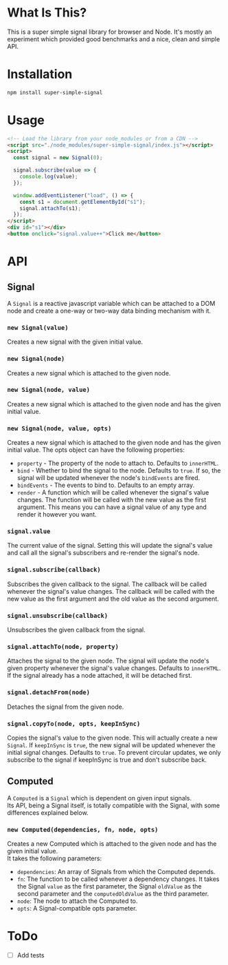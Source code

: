 # What Is This?
This is a super simple signal library for browser and Node. It's mostly an experiment which provided good benchmarks and a nice, clean and simple API.

# Installation
```bash
npm install super-simple-signal
```

# Usage
```html
<!-- Load the library from your node_modules or from a CDN -->
<script src="./node_modules/super-simple-signal/index.js"></script>
<script>
  const signal = new Signal(0);

  signal.subscribe(value => {
    console.log(value);
  });

  window.addEventListener("load", () => {
    const s1 = document.getElementById("s1");
    signal.attachTo(s1);
  });
</script>
<div id="s1"></div>
<button onclick="signal.value++">Click me</button>
```

# API
## Signal
A `Signal` is a reactive javascript variable which can be attached to a DOM node and create a one-way or two-way data binding mechanism with it.

### `new Signal(value)`
Creates a new signal with the given initial value.

### `new Signal(node)`
Creates a new signal which is attached to the given node. 

### `new Signal(node, value)`
Creates a new signal which is attached to the given node and has the given initial value.

### `new Signal(node, value, opts)`
Creates a new signal which is attached to the given node and has the given initial value. The opts object can have the following properties:
- `property` - The property of the node to attach to. Defaults to `innerHTML`.
- `bind` - Whether to bind the signal to the node. Defaults to `true`. If so, the signal will be updated whenever the node's `bindEvents` are fired.
- `bindEvents` - The events to bind to. Defaults to an empty array.
- `render` - A function which will be called whenever the signal's value changes. The function will be called with the new value as the first argument. This means you can have a signal value of any type and render it however you want.

### `signal.value`
The current value of the signal. Setting this will update the signal's value and call all the signal's subscribers and re-render the signal's node.

### `signal.subscribe(callback)`
Subscribes the given callback to the signal. The callback will be called whenever the signal's value changes. The callback will be called with the new value as the first argument and the old value as the second argument.

### `signal.unsubscribe(callback)`
Unsubscribes the given callback from the signal.

### `signal.attachTo(node, property)`
Attaches the signal to the given node. The signal will update the node's given property whenever the signal's value changes. Defaults to `innerHTML`. If the signal already has a node attached, it will be detached first.

### `signal.detachFrom(node)`
Detaches the signal from the given node.

### `signal.copyTo(node, opts, keepInSync)`
Copies the signal's value to the given node. This will actually create a new `Signal`. If `keepInSync` is `true`, the new signal will be updated whenever the initial signal changes. Defaults to `true`. To prevent circular updates, we only subscribe to the signal if keepInSync is true and don't subscribe back.

## Computed
A `Computed` is a `Signal` which is dependent on given input signals.  
Its API, being a Signal itself, is totally compatible with the Signal, with some differences explained below.

### `new Computed(dependencies, fn, node, opts)`
Creates a new Computed which is attached to the given node and has the given initial value.  
It takes the following parameters:
- `dependencies`: An array of Signals from which the Computed depends.
- `fn`: The function to be called whenever a dependency changes. It takes the Signal `value` as the first parameter, the Signal `oldValue` as the second parameter and the `computedOldValue` as the third parameter.
- `node`: The node to attach the Computed to.
- `opts`: A Signal-compatible opts parameter.

# ToDo
- [ ] Add tests